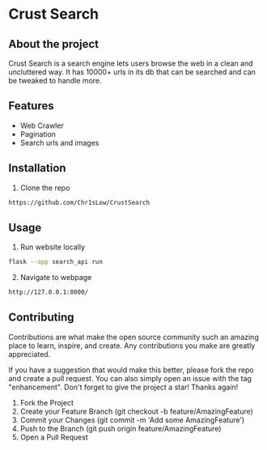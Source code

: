 # Crust Search

## About the project

Crust Search is a search engine lets users browse the web in a clean and uncluttered way. It has 10000+ urls in its db that can be searched and can be tweaked to handle more.
## Features

- Web Crawler
- Pagination
- Search urls and images




## Installation

1. Clone the repo

```bash
https://github.com/Chr1sLow/CrustSearch
```
    
## Usage
1. Run website locally
```sh
flask --app search_api run
```

2. Navigate to webpage
```sh
http://127.0.0.1:8000/
```

## Contributing
Contributions are what make the open source community such an amazing place to learn, inspire, and create. Any contributions you make are greatly appreciated.

If you have a suggestion that would make this better, please fork the repo and create a pull request. You can also simply open an issue with the tag "enhancement". Don't forget to give the project a star! Thanks again!

1. Fork the Project
2. Create your Feature Branch (git checkout -b feature/AmazingFeature)
3. Commit your Changes (git commit -m 'Add some AmazingFeature')
4. Push to the Branch (git push origin feature/AmazingFeature)
5. Open a Pull Request
